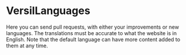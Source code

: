 # VersilLanguages
Here you can send pull requests, with either your improvements or new languages.
The translations must be accurate to what the website is in English.
Note that the default language can have more content added to them at any time.
